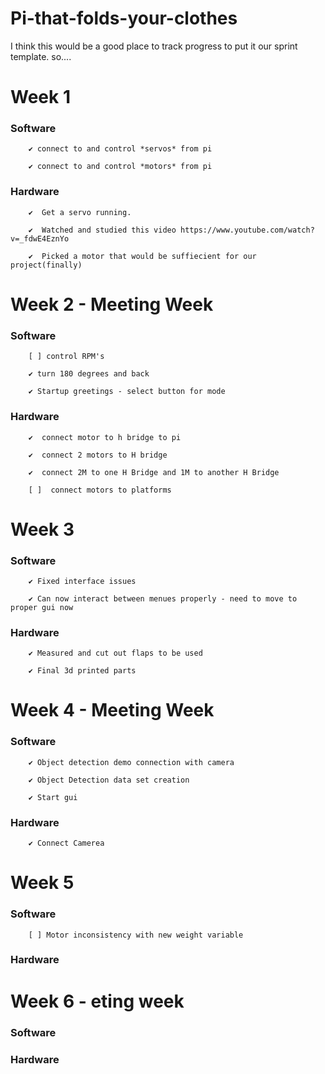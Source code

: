 # Pi-that-folds-your-clothes

I think this would be a good place to track progress to put it our sprint template. 
so....

Week 1
=============

### Software ###
  
        ✔️ connect to and control *servos* from pi
  
        ✔️ connect to and control *motors* from pi
  
  
  ### Hardware ###
  
        ✔️  Get a servo running. 
   
        ✔️  Watched and studied this video https://www.youtube.com/watch?v=_fdwE4EznYo
  
        ✔️  Picked a motor that would be suffiecient for our project(finally)


Week 2 - Meeting Week
=============
  ### Software ###
  
        [ ] control RPM's
  
        ✔️ turn 180 degrees and back
        
        ✔️ Startup greetings - select button for mode
        
  
  
  ### Hardware ###
  
        ✔️  connect motor to h bridge to pi
  
        ✔️  connect 2 motors to H bridge
   
        ✔️  connect 2M to one H Bridge and 1M to another H Bridge
  
        [ ]  connect motors to platforms

Week 3
=============
        
  ### Software ### 
        
        ✔️ Fixed interface issues
        
        ✔️ Can now interact between menues properly - need to move to proper gui now
  
  ### Hardware ###
   
        ✔️ Measured and cut out flaps to be used
        
        ✔️ Final 3d printed parts
        

Week 4 - Meeting Week
=============
  ### Software ### 
        
        ✔️ Object detection demo connection with camera
        
        ✔️ Object Detection data set creation
        
        ✔️ Start gui
  
  ### Hardware ###
        
        ✔️ Connect Camerea
        
        
Week 5
=============
  ### Software ### 
        [ ] Motor inconsistency with new weight variable
  
  ### Hardware ###
        

        
 Week 6 - eting week
=============
  ### Software ### 
        
   
  
  ### Hardware ###
        
       
